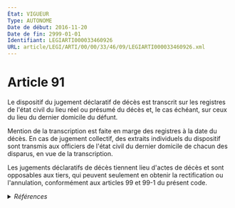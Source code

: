```yaml
---
État: VIGUEUR
Type: AUTONOME
Date de début: 2016-11-20
Date de fin: 2999-01-01
Identifiant: LEGIARTI000033460926
URL: article/LEGI/ARTI/00/00/33/46/09/LEGIARTI000033460926.xml
---
```


<h1>Article 91</h1>

Le dispositif du jugement déclaratif de décès est transcrit sur les registres de
l'état civil du lieu réel ou présumé du décès et, le cas échéant, sur ceux du
lieu du dernier domicile du défunt.<br />

Mention de la transcription est faite en marge des registres à la date du décès.
En cas de jugement collectif, des extraits individuels du dispositif sont
transmis aux officiers de l'état civil du dernier domicile de chacun des
disparus, en vue de la transcription.<br />

Les jugements déclaratifs de décès tiennent lieu d'actes de décès et sont
opposables aux tiers, qui peuvent seulement en obtenir la rectification ou
l'annulation, conformément aux articles 99 et 99-1 du présent code.


<details>
  <summary><em>Références</em></summary>

  <h2>Articles faisant référence à l'article</h2>
  
  <ul>
    <li>
      <a href="https://legal.tricoteuses.fr//redirection/LEGIARTI000033460917?vers=git&vers=legifrance">Code civil - article 99 AUTONOME MODIFIE, en vigueur du 2016-11-20 au 2021-08-04</a> CITATION cible
    </li>
    <li>
      <a href="https://legal.tricoteuses.fr//redirection/LEGIARTI000043896198?vers=git&vers=legifrance">Code civil - article 99 AUTONOME VIGUEUR, en vigueur depuis le 2021-08-04</a> CITATION cible
    </li>
    <li>
      <a href="https://legal.tricoteuses.fr//redirection/LEGIARTI000033460990?vers=git&vers=legifrance">Code civil - article 99-1 AUTONOME VIGUEUR, en vigueur depuis le 2016-11-20</a> CITATION cible
    </li>
    <li>
      <a href="https://legal.tricoteuses.fr//redirection/LEGIARTI000006421496?vers=git&vers=legifrance">Code civil - article 99 AUTONOME MODIFIE, en vigueur du 1981-05-14 au 2016-11-20</a> CITATION cible
    </li>
    <li>
      <a href="https://legal.tricoteuses.fr//redirection/LEGIARTI000006421506?vers=git&vers=legifrance">Code civil - article 99-1 AUTONOME MODIFIE, en vigueur du 1979-01-01 au 1993-01-09</a> CITATION cible
    </li>
    <li>
      <a href="https://legal.tricoteuses.fr//redirection/LEGIARTI000033423874?vers=git&vers=legifrance">LOI n° 2016-1547 du 18 novembre 2016 de modernisation de la justice du XXIe siècle - article 55 ENTIEREMENT_MODIF</a> MODIFIE source
    </li>
    <li>
      <a href="https://legal.tricoteuses.fr//redirection/LEGIARTI000006421507?vers=git&vers=legifrance">Code civil - article 99-1 AUTONOME TRANSFERE, en vigueur du 1993-01-09 au 2016-11-20</a> CITATION cible
    </li>
  </ul>
  
  <h2>Références faites par l'article</h2>
  
  <ul>
    <li>
      2016-11-18 MODIFIE cible <a href="https://legal.tricoteuses.fr//redirection/LEGIARTI000033423874?vers=git&vers=legifrance">LOI n° 2016-1547 du 18 novembre 2016 de modernisation de la justice du XXIe siècle - article 55 ENTIEREMENT_MODIF</a>
    </li>
    <li>
      2999-01-01 CITATION source <a href="https://legal.tricoteuses.fr//redirection/LEGIARTI000006421496?vers=git&vers=legifrance">Code civil - article 99 AUTONOME MODIFIE, en vigueur du 1981-05-14 au 2016-11-20</a>
    </li>
    <li>
      2999-01-01 CITATION source <a href="https://legal.tricoteuses.fr//redirection/LEGIARTI000006421506?vers=git&vers=legifrance">Code civil - article 99-1 AUTONOME MODIFIE, en vigueur du 1979-01-01 au 1993-01-09</a>
    </li>
    <li>
      CODIFICATION source Loi 1803-03-11
    </li>
  </ul>
</details>

